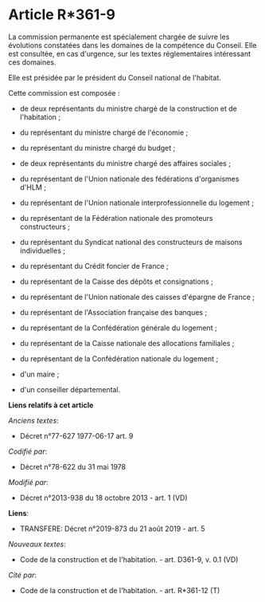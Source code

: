 # Article R*361-9

La commission permanente est spécialement chargée de suivre les évolutions constatées dans les domaines de la compétence du
Conseil. Elle est consultée, en cas d'urgence, sur les textes réglementaires intéressant ces domaines. 

Elle est présidée par le président du Conseil national de l'habitat. 

Cette commission est composée :

- de deux représentants du ministre chargé de la construction et de l'habitation ;

- du représentant du ministre chargé de l'économie ;

- du représentant du ministre chargé du budget ;

- de deux représentants du ministre chargé des affaires sociales ;

- du représentant de l'Union nationale des fédérations d'organismes d'HLM ;

- du représentant de l'Union nationale interprofessionnelle du logement ;

- du représentant de la Fédération nationale des promoteurs constructeurs ;

- du représentant du Syndicat national des constructeurs de maisons individuelles ;

- du représentant du Crédit foncier de France ;

- du représentant de la Caisse des dépôts et consignations ;

- du représentant de l'Union nationale des caisses d'épargne de France ;

- du représentant de l'Association française des banques ;

- du représentant de la Confédération générale du logement ;

- du représentant de la Caisse nationale des allocations familiales ;

- du représentant de la Confédération nationale du logement ;

- d'un maire ;

- d'un conseiller départemental.

**Liens relatifs à cet article**

_Anciens textes_:

  - Décret n°77-627 1977-06-17 art. 9

_Codifié par_:

  - Décret n°78-622 du 31 mai 1978

_Modifié par_:

  - Décret n°2013-938 du 18 octobre 2013 - art. 1 (VD)

**Liens**:

  - TRANSFERE: Décret n°2019-873 du 21 août 2019 - art. 5

_Nouveaux textes_:

  - Code de la construction et de l'habitation. - art. D361-9, v. 0.1 (VD)

_Cité par_:

  - Code de la construction et de l'habitation. - art. R*361-12 (T)
